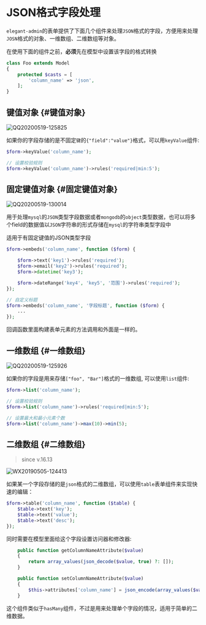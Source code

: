 # JSON格式字段处理

`elegant-admin`的表单提供了下面几个组件来处理`JSON`格式的字段，方便用来处理`JOSN`格式的对象、一维数组、二维数组等对象。

在使用下面的组件之前，**必须**先在模型中设置该字段的格式转换

```php
class Foo extends Model
{
    protected $casts = [
        'column_name' => 'json',
    ];
}
```

## 键值对象 {#键值对象}

![QQ20200519-125825](https://user-images.githubusercontent.com/1479100/82286657-c70d3400-99d0-11ea-9ff0-c29ba06bcded.png)

如果你的字段存储的是不固定`键`的`{"field":"value"}`格式，可以用`keyValue`组件:

```php
$form->keyValue('column_name');

// 设置校验规则
$form->keyValue('column_name')->rules('required|min:5');
```

## 固定键值对象 {#固定键值对象}

![QQ20200519-130014](https://user-images.githubusercontent.com/1479100/82286671-cf656f00-99d0-11ea-8b48-6c49fe74731e.png)

用于处理`mysql`的`JSON`类型字段数据或者`mongodb`的`object`类型数据，也可以将多个field的数据值以`JSON`字符串的形式存储在`mysql`的字符串类型字段中

适用于有固定键值的JSON类型字段

```php
$form->embeds('column_name', function ($form) {

    $form->text('key1')->rules('required');
    $form->email('key2')->rules('required');
    $form->datetime('key3');

    $form->dateRange('key4', 'key5', '范围')->rules('required');
});

// 自定义标题
$form->embeds('column_name', '字段标题', function ($form) {
    ...
});
```

回调函数里面构建表单元素的方法调用和外面是一样的。

## 一维数组 {#一维数组}

![QQ20200519-125926](https://user-images.githubusercontent.com/1479100/82286670-ce344200-99d0-11ea-8003-6481fa92410e.png)

如果你的字段是用来存储`["foo", "Bar"]`格式的一维数组, 可以使用`list`组件:

```php
$form->list('column_name');

// 设置校验规则
$form->list('column_name')->rules('required|min:5');

// 设置最大和最小元素个数
$form->list('column_name')->max(10)->min(5);
```

## 二维数组 {#二维数组}

> since v.16.13

![WX20190505-124413](https://user-images.githubusercontent.com/1479100/57188574-8a8ca880-6f33-11e9-8e64-6dc44976cf68.png)

如果某一个字段存储的是`json`格式的二维数组，可以使用`table`表单组件来实现快速的编辑：

```php
$form->table('column_name', function ($table) {
    $table->text('key');
    $table->text('value');
    $table->text('desc');
});
```

同时需要在模型里面给这个字段设置访问器和修改器:

```php
    public function getColumnNameAttribute($value)
    {
        return array_values(json_decode($value, true) ?: []);
    }

    public function setColumnNameAttribute($value)
    {
        $this->attributes['column_name'] = json_encode(array_values($value));
    }
```

这个组件类似于`hasMany`组件，不过是用来处理单个字段的情况，适用于简单的二维数据。